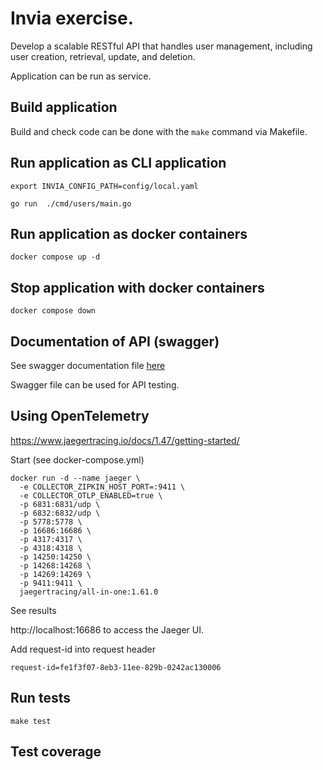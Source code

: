 Invia exercise.
====

Develop a scalable RESTful API that handles user management,
including user creation, retrieval, update, and deletion.

Application can be run as service.

## Build application

Build and check code can be done with the `make` command via Makefile.


## Run application as CLI application

```shell
export INVIA_CONFIG_PATH=config/local.yaml
```

```shell
go run  ./cmd/users/main.go
```

## Run application as docker containers

```shell
docker compose up -d
```

## Stop application with docker containers

```shell
docker compose down
```

## Documentation of API (swagger)

See swagger documentation file [here](swagger/swagger.yaml)

Swagger file can be used for API testing.

## Using OpenTelemetry

https://www.jaegertracing.io/docs/1.47/getting-started/

Start (see docker-compose.yml)
```
docker run -d --name jaeger \
  -e COLLECTOR_ZIPKIN_HOST_PORT=:9411 \
  -e COLLECTOR_OTLP_ENABLED=true \
  -p 6831:6831/udp \
  -p 6832:6832/udp \
  -p 5778:5778 \
  -p 16686:16686 \
  -p 4317:4317 \
  -p 4318:4318 \
  -p 14250:14250 \
  -p 14268:14268 \
  -p 14269:14269 \
  -p 9411:9411 \
  jaegertracing/all-in-one:1.61.0

```

See results

http://localhost:16686 to access the Jaeger UI.


Add request-id into request header

```
request-id=fe1f3f07-8eb3-11ee-829b-0242ac130006
```

## Run tests

```shell
make test
```

## Test coverage

